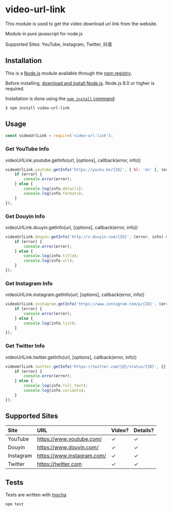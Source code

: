 # video-url-link

This module is used to get the video download url link from the website.

Module in pure javascript for node.js

Supported Sites: YouTube, Instagram, Twitter, 抖音

## Installation

This is a [Node.js](https://nodejs.org/en/) module available through the
[npm registry](https://www.npmjs.com/).

Before installing, [download and install Node.js](https://nodejs.org/en/download/).
Node.js 8.0 or higher is required.

Installation is done using the
[`npm install` command](https://docs.npmjs.com/getting-started/installing-npm-packages-locally):

```bash
$ npm install video-url-link
```

## Usage

```js
const videoUrlLink = require('video-url-link');
```

### Get YouTube Info

videoUrlLink.youtube.getInfo(url, [options], callback(error, info))

```js
videoUrlLink.youtube.getInfo('https://youtu.be/{ID}', { hl: 'en' }, (error, info) => {
    if (error) {
        console.error(error);
    } else {
        console.log(info.details);
        console.log(info.formats);
    }
});
```

### Get Douyin Info

videoUrlLink.douyin.getInfo(url, [options], callback(error, info))

```js
videoUrlLink.douyin.getInfo('http://v.douyin.com/{ID}', (error, info) => {
    if (error) {
        console.error(error);
    } else {
        console.log(info.title);
        console.log(info.url);
    }
});
```

### Get Instagram Info

videoUrlLink.instagram.getInfo(url, [options], callback(error, info))

```js
videoUrlLink.instagram.getInfo('https://www.instagram.com/p/{ID}', (error, info) => {
    if (error) {
        console.error(error);
    } else {
        console.log(info.list);
    }
});
```

### Get Twitter Info

videoUrlLink.twitter.getInfo(url, [options], callback(error, info))

```js
videoUrlLink.twitter.getInfo('https://twitter.com/{@}/status/{ID}', {}, (error, info) => {
    if (error) {
        console.error(error);
    } else {
        console.log(info.full_text);
        console.log(info.variants);
    }
});
```

## Supported Sites

| Site | URL | Video? | Details? |
| :--- | :--- | :--- | :--- |
| YouTube | <https://www.youtube.com/>  | ✓ | ✓ |
| Douyin | <https://www.douyin.com/>  | ✓ | ✓ |
| Instagram | <https://www.instagram.com/>  | ✓ | ✓ |
| Twitter | <https://twitter.com>  | ✓ | ✓ |

## Tests

Tests are written with [mocha](https://mochajs.org)

```bash
npm test
```